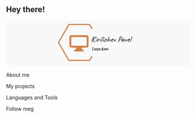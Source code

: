 ## Hey there!
[![Header](https://github.com/pavelkirilichev/pavelkirilichev/blob/main/assets/header.png)](https://t.me/pavelpath)

About me

My projects

Languages and Tools

Follow meg
